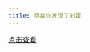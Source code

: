 ```yaml
---
title: 恭喜你发现了彩蛋
---
```


[点击查看](https://www.bilibili.com/video/BV1GJ411x7h7/?share_source=copy_web&vd_source=daf223da03e46b23a0784859aff40a73)


